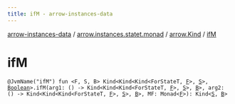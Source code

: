 ```yaml
---
title: ifM - arrow-instances-data
---
```


[arrow-instances-data](../../index.html) / [arrow.instances.statet.monad](../index.html) / [arrow.Kind](index.html) / [ifM](./if-m.html)

# ifM

`@JvmName("ifM") fun <F, S, B> Kind<Kind<Kind<ForStateT, `[`F`](if-m.html#F)`>, `[`S`](if-m.html#S)`>, `[`Boolean`](https://kotlinlang.org/api/latest/jvm/stdlib/kotlin/-boolean/index.html)`>.ifM(arg1: () -> Kind<Kind<Kind<ForStateT, `[`F`](if-m.html#F)`>, `[`S`](if-m.html#S)`>, `[`B`](if-m.html#B)`>, arg2: () -> Kind<Kind<Kind<ForStateT, `[`F`](if-m.html#F)`>, `[`S`](if-m.html#S)`>, `[`B`](if-m.html#B)`>, MF: Monad<`[`F`](if-m.html#F)`>): Kind<`[`S`](if-m.html#S)`, `[`B`](if-m.html#B)`>`